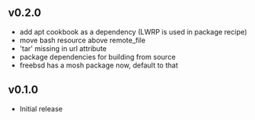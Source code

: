 ## v0.2.0

- add apt cookbook as a dependency (LWRP is used in package recipe)
- move bash resource above remote_file
- 'tar' missing in url attribute
- package dependencies for building from source
- freebsd has a mosh package now, default to that

## v0.1.0

- Initial release
